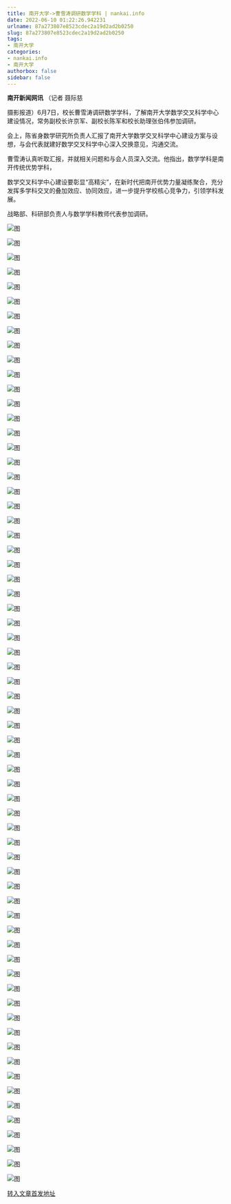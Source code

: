 ```yaml
---
title: 南开大学->曹雪涛调研数学学科 | nankai.info
date: 2022-06-10 01:22:26.942231
urlname: 87a273807e8523cdec2a19d2ad2b0250
slug: 87a273807e8523cdec2a19d2ad2b0250
tags: 
- 南开大学
categories:
- nankai.info
- 南开大学
authorbox: false
sidebar: false
---
```

**南开新闻网讯** （记者 聂际慈

摄影报道）6月7日，校长曹雪涛调研数学学科，了解南开大学数学交叉科学中心建设情况，常务副校长许京军、副校长陈军和校长助理张伯伟参加调研。

会上，陈省身数学研究所负责人汇报了南开大学数学交叉科学中心建设方案与设想，与会代表就建好数学交叉科学中心深入交换意见，沟通交流。

曹雪涛认真听取汇报，并就相关问题和与会人员深入交流。他指出，数学学科是南开传统优势学科，
<!--more-->
数学交叉科学中心建设要彰显“高精尖”，在新时代把南开优势力量凝练聚合，充分发挥多学科交叉的叠加效应、协同效应，进一步提升学校核心竞争力，引领学科发展。

战略部、科研部负责人与数学学科教师代表参加调研。

![图](http://news.nankai.edu.cn/ywsd/system/2022/06/08/g)

![图](http://news.nankai.edu.cn/ywsd/system/2022/06/08/p)

![图](http://news.nankai.edu.cn/ywsd/system/2022/06/08/j)

![图](http://news.nankai.edu.cn/ywsd/system/2022/06/08/)

![图](http://news.nankai.edu.cn/ywsd/system/2022/06/08/5)

![图](http://news.nankai.edu.cn/ywsd/system/2022/06/08/4)

![图](http://news.nankai.edu.cn/ywsd/system/2022/06/08/4)

![图](http://news.nankai.edu.cn/ywsd/system/2022/06/08/4)

![图](http://news.nankai.edu.cn/ywsd/system/2022/06/08/f)

![图](http://news.nankai.edu.cn/ywsd/system/2022/06/08/e)

![图](http://news.nankai.edu.cn/ywsd/system/2022/06/08/6)

![图](http://news.nankai.edu.cn/ywsd/system/2022/06/08/a)

![图](http://news.nankai.edu.cn/ywsd/system/2022/06/08/_)

![图](http://news.nankai.edu.cn/ywsd/system/2022/06/08/4)

![图](http://news.nankai.edu.cn/ywsd/system/2022/06/08/6)

![图](http://news.nankai.edu.cn/ywsd/system/2022/06/08/1)

![图](http://news.nankai.edu.cn/ywsd/system/2022/06/08/6)

![图](http://news.nankai.edu.cn/ywsd/system/2022/06/08/4)

![图](http://news.nankai.edu.cn/ywsd/system/2022/06/08/0)

![图](http://news.nankai.edu.cn/ywsd/system/2022/06/08/0)

![图](http://news.nankai.edu.cn/ywsd/system/2022/06/08/0)

![图](http://news.nankai.edu.cn/ywsd/system/2022/06/08/3)

![图](http://news.nankai.edu.cn/ywsd/system/2022/06/08/0)

![图](http://news.nankai.edu.cn/ywsd/system/2022/06/08/0)

![图](http://news.nankai.edu.cn/)

![图](http://news.nankai.edu.cn/ywsd/system/2022/06/08/1)

![图](http://news.nankai.edu.cn/ywsd/system/2022/06/08/6)

![图](http://news.nankai.edu.cn/ywsd/system/2022/06/08/4)

![图](http://news.nankai.edu.cn/)

![图](http://news.nankai.edu.cn/ywsd/system/2022/06/08/0)

![图](http://news.nankai.edu.cn/ywsd/system/2022/06/08/0)

![图](http://news.nankai.edu.cn/ywsd/system/2022/06/08/0)

![图](http://news.nankai.edu.cn/)

![图](http://news.nankai.edu.cn/ywsd/system/2022/06/08/3)

![图](http://news.nankai.edu.cn/ywsd/system/2022/06/08/0)

![图](http://news.nankai.edu.cn/ywsd/system/2022/06/08/0)

![图](http://news.nankai.edu.cn/)

![图](http://news.nankai.edu.cn/ywsd/system/2022/06/08/c)

![图](http://news.nankai.edu.cn/ywsd/system/2022/06/08/i)

![图](http://news.nankai.edu.cn/ywsd/system/2022/06/08/p)

![图](http://news.nankai.edu.cn/)

![图](http://news.nankai.edu.cn/ywsd/system/2022/06/08/n)

![图](http://news.nankai.edu.cn/ywsd/system/2022/06/08/c)

![图](http://news.nankai.edu.cn/ywsd/system/2022/06/08/)

![图](http://news.nankai.edu.cn/ywsd/system/2022/06/08/u)

![图](http://news.nankai.edu.cn/ywsd/system/2022/06/08/d)

![图](http://news.nankai.edu.cn/ywsd/system/2022/06/08/e)

![图](http://news.nankai.edu.cn/ywsd/system/2022/06/08/)

![图](http://news.nankai.edu.cn/ywsd/system/2022/06/08/i)

![图](http://news.nankai.edu.cn/ywsd/system/2022/06/08/a)

![图](http://news.nankai.edu.cn/ywsd/system/2022/06/08/k)

![图](http://news.nankai.edu.cn/ywsd/system/2022/06/08/n)

![图](http://news.nankai.edu.cn/ywsd/system/2022/06/08/a)

![图](http://news.nankai.edu.cn/ywsd/system/2022/06/08/n)

![图](http://news.nankai.edu.cn/ywsd/system/2022/06/08/)

![图](http://news.nankai.edu.cn/ywsd/system/2022/06/08/s)

![图](http://news.nankai.edu.cn/ywsd/system/2022/06/08/w)

![图](http://news.nankai.edu.cn/ywsd/system/2022/06/08/e)

![图](http://news.nankai.edu.cn/ywsd/system/2022/06/08/n)

![图](http://news.nankai.edu.cn/)

![图](http://news.nankai.edu.cn/)

![图](http://news.nankai.edu.cn/ywsd/system/2022/06/08/:)

![图](http://news.nankai.edu.cn/ywsd/system/2022/06/08/p)

![图](http://news.nankai.edu.cn/ywsd/system/2022/06/08/t)

![图](http://news.nankai.edu.cn/ywsd/system/2022/06/08/t)

![图](http://news.nankai.edu.cn/ywsd/system/2022/06/08/h)

[转入文章首发地址](http://news.nankai.edu.cn/ywsd/system/2022/06/08/030051638.shtml)